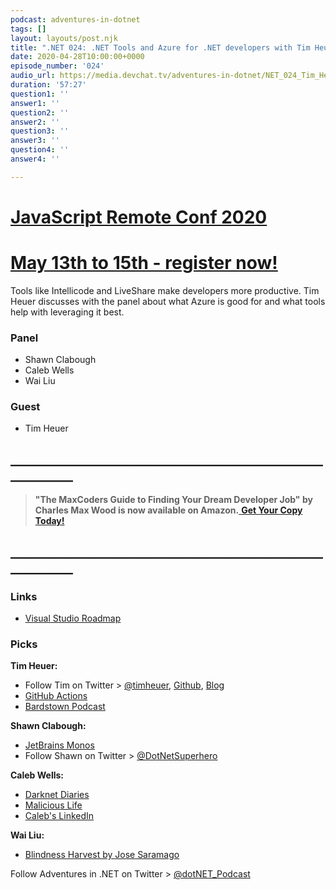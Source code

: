 ```yaml
---
podcast: adventures-in-dotnet
tags: []
layout: layouts/post.njk
title: ".NET 024: .NET Tools and Azure for .NET developers with Tim Heuer"
date: 2020-04-28T10:00:00+0000
episode_number: '024'
audio_url: https://media.devchat.tv/adventures-in-dotnet/NET_024_Tim_Heuer.mp3
duration: '57:27'
question1: ''
answer1: ''
question2: ''
answer2: ''
question3: ''
answer3: ''
question4: ''
answer4: ''

---
```

# [JavaScript Remote Conf 2020](https://devchat.tv/conferences/javascript-remote-2020/ "JavaScript Remote Conf 2020")

# [May 13th to 15th - register now!](https://devchat.tv/conferences/javascript-remote-2020/ "JavaScript Remote Conf 2020")

Tools like Intellicode and LiveShare make developers more productive. Tim Heuer discusses with the panel about what Azure is good for and what tools help with leveraging it best.

### **Panel**

* Shawn Clabough
* Caleb Wells​
* Wai Liu

### **Guest**

* Tim Heuer

## **____________________________________________________________**

> **"The MaxCoders Guide to Finding Your Dream Developer Job" by Charles Max Wood is now available on Amazon.**[ **Get Your Copy Today!**](https://www.amazon.com/gp/product/B081MBL5C9/ref=as_li_ss_tl?ie=UTF8&linkCode=sl1&tag=devchattv-20&linkId=9d61363241636e2546ef46abba198746&language=en_US)

## **____________________________________________________________**

### **Links**

* [Visual Studio Roadmap](https://docs.microsoft.com/en-us/visualstudio/productinfo/vs-roadmap)

### **Picks**

**Tim Heuer:**

* Follow Tim on Twitter > [@timheuer](https://twitter.com/timheuer), [Github](https://github.com/timheuer), [Blog](https://timheuer.com/blog)
* [GitHub Actions](https://github.com/features/actions)
* [Bardstown Podcast](https://www.bardstownpodcast.com/#!/)

**Shawn Clabough:**

* [JetBrains Monos](https://www.jetbrains.com/lp/mono/)
* Follow Shawn on Twitter > [@DotNetSuperhero](https://twitter.com/DotNetSuperhero)

**Caleb Wells:**

* [Darknet Diaries](https://darknetdiaries.com/)
* [Malicious Life](https://malicious.life/)
* [Caleb's LinkedIn](https://www.linkedin.com/in/calebcwells/)

**Wai Liu:**

* [Blindness Harvest by Jose Saramago](https://www.amazon.com/Blindness-Harvest-Book-Jose-Saramago/dp/0156007754)

Follow Adventures in .NET on Twitter > [@dotNET_Podcast](https://twitter.com/dotNET_Podcast)